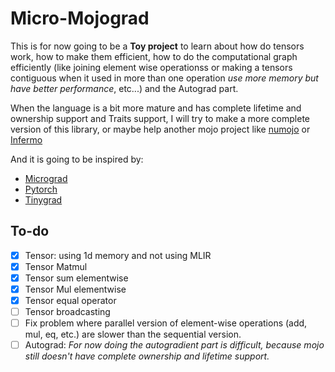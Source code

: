 # Micro-Mojograd

This is for now going to be a **Toy project** to learn about how do tensors work, how to make them efficient, how to do the computational graph efficiently (like joining element wise operationss or making a tensors contiguous when it used in more than one operation *use more memory but have better performance*, etc...) and the Autograd part.

When the language is a bit more mature and has complete lifetime and ownership support and Traits support, I will try to make a more complete version of this library, or maybe help another mojo project like [numojo](https://github.com/MadAlex1997/Mojo-Arrays) or [Infermo](https://github.com/TilliFe/Infermo)

And it is going to be inspired by:

-   [Micrograd](https://github.com/karpathy/micrograd)
-   [Pytorch](https://github.com/pytorch/pytorch)
-   [Tinygrad](https://github.com/tinygrad/tinygrad)

## To-do

-   [x] Tensor: using 1d memory and not using MLIR
-   [x] Tensor Matmul
-   [x] Tensor sum elementwise
-   [x] Tensor Mul elementwise
-   [x] Tensor equal operator
-   [ ] Tensor broadcasting
-   [ ] Fix problem where parallel version of element-wise operations (add, mul, eq, etc.) are slower than the sequential version.
-   [ ] Autograd: _For now doing the autogradient part is difficult, because mojo still doesn't have complete ownership and lifetime support._
